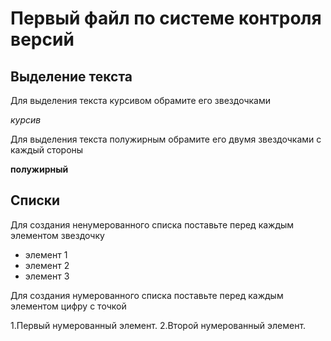 # Первый файл по системе контроля версий


## Выделение текста
Для выделения текста курсивом обрамите его звездочками

*курсив*

Для выделения текста полужирным обрамите его двумя звездочками с каждый стороны

**полужирный**

## Списки

Для создания ненумерованного списка поставьте перед каждым элементом звездочку
* элемент 1
* элемент 2
* элемент 3

Для создания нумерованного списка поставьте перед каждым элементом цифру с точкой

1.Первый нумерованный элемент.
2.Второй нумерованный элемент.

